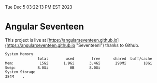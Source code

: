 Tue Dec  5 03:22:13 PM EST 2023

# Angular Seventeen


This project is live at [https://angularseventeen.github.io](https://angularseventeen.github.io "Seventeen!") thanks to Github.

```bash
System Memory
               total        used        free      shared  buff/cache   available
Mem:            15Gi       1.9Gi       3.4Gi       290Mi        10Gi        13Gi
Swap:          8.0Gi          0B       8.0Gi
System Storage
384M	.
